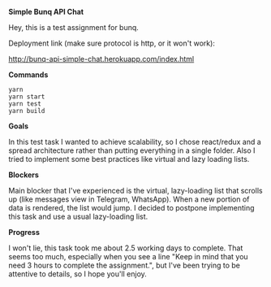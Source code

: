 **Simple Bunq API Chat**

Hey, this is a test assignment for bunq. 

Deployment link (make sure protocol is http, or it won't work):

http://bunq-api-simple-chat.herokuapp.com/index.html

**Commands**

```
yarn
yarn start
yarn test
yarn build
```

**Goals**

In this test task I wanted to achieve scalability,
so I chose react/redux and a spread architecture rather
than putting everything in a single folder. Also I tried to implement 
some best practices like virtual and lazy loading lists.

**Blockers**

Main blocker that I've experienced is the virtual, lazy-loading list
that scrolls up (like messages view in Telegram, WhatsApp).
When a new portion of data is rendered, the list would jump.
I decided to postpone implementing this task and use a usual lazy-loading
list.

**Progress**

I won't lie, this task took me about 2.5 working days to complete.
That seems too much, especially when you see a line "Keep in mind that you need 3 hours to complete the assignment.", 
but I've been trying to be attentive to details, so I hope you'll enjoy.

